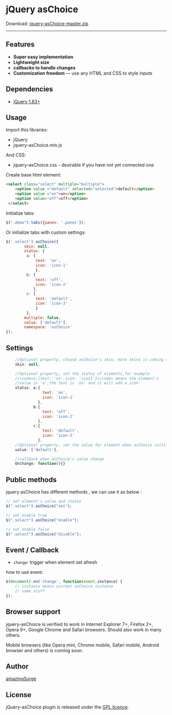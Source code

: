 # jQuery asChoice

Download: <a href="https://github.com/amazingSurge/jquery-asChoice/archive/master.zip">jquery-asChoice-master.zip</a>

***

## Features

* **Super easy implementation**
* **Lightweight size**
* **callbacks to handle changes** 
* **Customization freedom** — use any HTML and CSS to style inputs

## Dependencies
* <a href="http://jquery.com/" target="_blank">jQuery 1.83+</a>

## Usage

Import this libraries:
* jQuery
* jquery-asChoice.min.js

And CSS:
* jquery-asChoice.css - desirable if you have not yet connected one

Create base html element:
```html
<select class="select" multiple="multiple">
    <option value ="default" selected="selected">default</option>
    <option value ="on">on</option>
    <option value="off">off</option>
 </select>
```

Initialize tabs:
```javascript
$(".demo").tabs({panes: '.panes'});
```

Or initialize tabs with custom settings:
```javascript
$('.select').asChoice({
        skin: null,        
        status: {
         a: {
             text: 'on',
             icon: 'icon-1'
             },
         b: {
             text: 'off',
             icon: 'icon-2'
            },
         c: {
             text: 'default',
             icon: 'icon-3'
             }
         },
        multiple: false,
        value: ['default'],
        namespace: 'asChoice'
});
```



## Settings

```javascript
    //Optional property, choose asChoice's skin, more skins is coming soon
    skin: null,

    //Optional property, set the status of elements,for example 
    //<code>a:{text: 'on',icon: 'icon1'}</code> means the element's 
    //value is 'a',the text is 'on' and it will add a icon'
    status: a:{
                text: 'on',
                icon: 'icon-1'
              },
            b:{
                text: 'off',
                icon: 'icon-2'
              },
            c:{
                text: 'default',
                icon: 'icon-3'
              },
    //Optional property, set the value for element when asChoice initilize
    value: ['default'],

    //callback when asChoice's value change
    Onchange: function(){}
```

## Public methods

jquery asChoice has different methods , we can use it as below :
```javascript
// set element's value and status
$(".select").asChoice("set");

// set enable true
$(".select").asChoice("enable");

// set enable false
$(".select").asChoice("disable");
```

## Event / Callback

* <code>change</code>: trigger when element set afresh

how to use event:
```javascript
$(document).on('change', function(event,instance) {
    // instance means current asChoice instance 
    // some stuff
});
```
## Browser support
jquery-asChoice is verified to work in Internet Explorer 7+, Firefox 2+, Opera 9+, Google Chrome and Safari browsers. Should also work in many others.

Mobile browsers (like Opera mini, Chrome mobile, Safari mobile, Android browser and others) is coming soon.

## Author
[amazingSurge](http://amazingSurge.com)

## License
jQuery-asChoice plugin is released under the <a href="https://github.com/amazingSurge/jquery-asChoice/blob/master/LICENCE.GPL" target="_blank">GPL licence</a>.